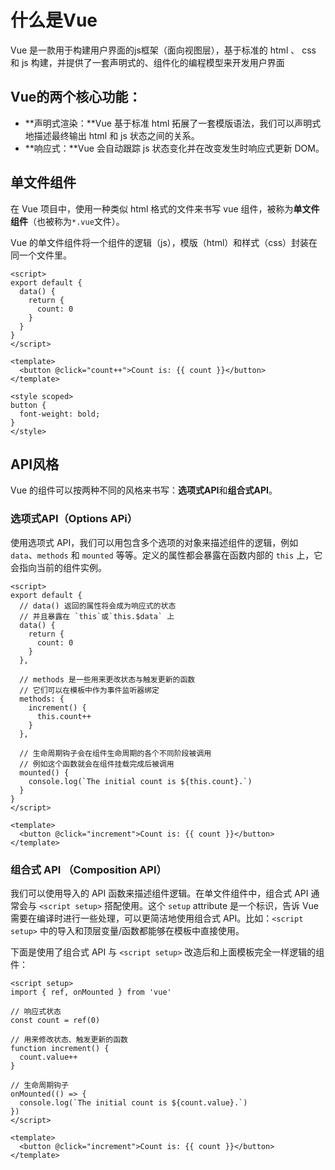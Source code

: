 # 什么是Vue

Vue 是一款用于构建用户界面的js框架（面向视图层），基于标准的 html 、 css 和 js 构建，并提供了一套声明式的、组件化的编程模型来开发用户界面



## Vue的两个核心功能：

- **声明式渲染：**Vue 基于标准 html 拓展了一套模版语法，我们可以声明式地描述最终输出 html 和 js 状态之间的关系。
- **响应式：**Vue 会自动跟踪 js 状态变化并在改变发生时响应式更新 DOM。



## 单文件组件

在 Vue 项目中，使用一种类似 html 格式的文件来书写 vue 组件，被称为**单文件组件**（也被称为`*.vue`文件）。

Vue 的单文件组件将一个组件的逻辑（js），模版（html）和样式（css）封装在同一个文件里。

```vue
<script>
export default {
  data() {
    return {
      count: 0
    }
  }
}
</script>

<template>
  <button @click="count++">Count is: {{ count }}</button>
</template>

<style scoped>
button {
  font-weight: bold;
}
</style>
```



## API风格



Vue 的组件可以按两种不同的风格来书写：**选项式API**和**组合式API**。



### 选项式API（Options APi）

使用选项式 API，我们可以用包含多个选项的对象来描述组件的逻辑，例如 `data`、`methods` 和 `mounted` 等等。定义的属性都会暴露在函数内部的 `this` 上，它会指向当前的组件实例。

```vue
<script>
export default {
  // data() 返回的属性将会成为响应式的状态
  // 并且暴露在 `this`或`this.$data` 上
  data() {
    return {
      count: 0
    }
  },

  // methods 是一些用来更改状态与触发更新的函数
  // 它们可以在模板中作为事件监听器绑定
  methods: {
    increment() {
      this.count++
    }
  },

  // 生命周期钩子会在组件生命周期的各个不同阶段被调用
  // 例如这个函数就会在组件挂载完成后被调用
  mounted() {
    console.log(`The initial count is ${this.count}.`)
  }
}
</script>

<template>
  <button @click="increment">Count is: {{ count }}</button>
</template>
```



### 组合式 API （Composition API）

我们可以使用导入的 API 函数来描述组件逻辑。在单文件组件中，组合式 API 通常会与 `<script setup>` 搭配使用。这个 `setup` attribute 是一个标识，告诉 Vue 需要在编译时进行一些处理，可以更简洁地使用组合式 API。比如：`<script setup>` 中的导入和顶层变量/函数都能够在模板中直接使用。

下面是使用了组合式 API 与 `<script setup>` 改造后和上面模板完全一样逻辑的组件：

```vue
<script setup>
import { ref, onMounted } from 'vue'

// 响应式状态
const count = ref(0)

// 用来修改状态、触发更新的函数
function increment() {
  count.value++
}

// 生命周期钩子
onMounted(() => {
  console.log(`The initial count is ${count.value}.`)
})
</script>

<template>
  <button @click="increment">Count is: {{ count }}</button>
</template>
```

